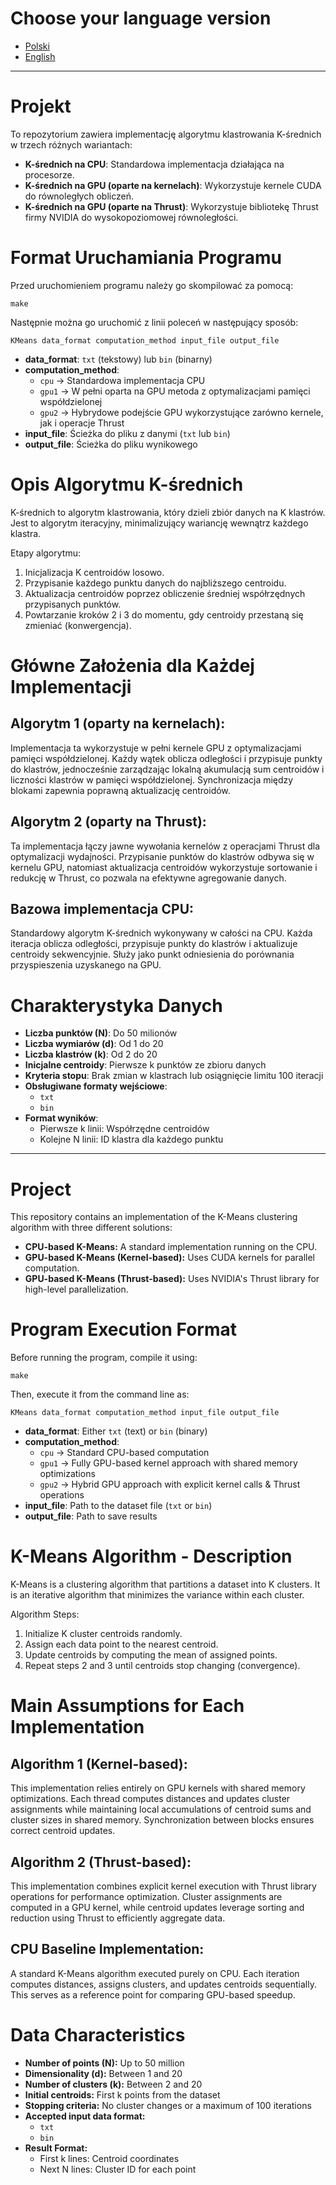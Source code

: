 # Choose your language version
- [Polski](#kmeans-pol)
- [English](#kmeans-en)

--- 
# Projekt  <a name="kmeans-pol"></a>
To repozytorium zawiera implementację algorytmu klastrowania K-średnich w trzech różnych wariantach:
- **K-średnich na CPU**: Standardowa implementacja działająca na procesorze.
- **K-średnich na GPU (oparte na kernelach)**: Wykorzystuje kernele CUDA do równoległych obliczeń.
- **K-średnich na GPU (oparte na Thrust)**: Wykorzystuje bibliotekę Thrust firmy NVIDIA do wysokopoziomowej równoległości.

# Format Uruchamiania Programu

Przed uruchomieniem programu należy go skompilować za pomocą:

```
make
```

Następnie można go uruchomić z linii poleceń w następujący sposób:

```
KMeans data_format computation_method input_file output_file
```

- **data_format**: `txt` (tekstowy) lub `bin` (binarny)
- **computation_method**:
  - `cpu` → Standardowa implementacja CPU
  - `gpu1` → W pełni oparta na GPU metoda z optymalizacjami pamięci współdzielonej
  - `gpu2` → Hybrydowe podejście GPU wykorzystujące zarówno kernele, jak i operacje Thrust
- **input_file**: Ścieżka do pliku z danymi (`txt` lub `bin`)
- **output_file**: Ścieżka do pliku wynikowego

# Opis Algorytmu K-średnich
K-średnich to algorytm klastrowania, który dzieli zbiór danych na K klastrów. Jest to algorytm iteracyjny, minimalizujący wariancję wewnątrz każdego klastra.

Etapy algorytmu:
1. Inicjalizacja K centroidów losowo.
2. Przypisanie każdego punktu danych do najbliższego centroidu.
3. Aktualizacja centroidów poprzez obliczenie średniej współrzędnych przypisanych punktów.
4. Powtarzanie kroków 2 i 3 do momentu, gdy centroidy przestaną się zmieniać (konwergencja).

# Główne Założenia dla Każdej Implementacji

## Algorytm 1 (oparty na kernelach):
Implementacja ta wykorzystuje w pełni kernele GPU z optymalizacjami pamięci współdzielonej. Każdy wątek oblicza odległości i przypisuje punkty do klastrów, jednocześnie zarządzając lokalną akumulacją sum centroidów i liczności klastrów w pamięci współdzielonej. Synchronizacja między blokami zapewnia poprawną aktualizację centroidów.

## Algorytm 2 (oparty na Thrust):
Ta implementacja łączy jawne wywołania kernelów z operacjami Thrust dla optymalizacji wydajności. Przypisanie punktów do klastrów odbywa się w kernelu GPU, natomiast aktualizacja centroidów wykorzystuje sortowanie i redukcję w Thrust, co pozwala na efektywne agregowanie danych.

## Bazowa implementacja CPU:
Standardowy algorytm K-średnich wykonywany w całości na CPU. Każda iteracja oblicza odległości, przypisuje punkty do klastrów i aktualizuje centroidy sekwencyjnie. Służy jako punkt odniesienia do porównania przyspieszenia uzyskanego na GPU.

# Charakterystyka Danych
- **Liczba punktów (N)**: Do 50 milionów
- **Liczba wymiarów (d)**: Od 1 do 20
- **Liczba klastrów (k)**: Od 2 do 20
- **Inicjalne centroidy**: Pierwsze k punktów ze zbioru danych
- **Kryteria stopu**: Brak zmian w klastrach lub osiągnięcie limitu 100 iteracji
- **Obsługiwane formaty wejściowe**:
  - `txt`
  - `bin`
- **Format wyników**:
  - Pierwsze k linii: Współrzędne centroidów
  - Kolejne N linii: ID klastra dla każdego punktu

---

# Project  <a name="kmeans-en"></a>
This repository contains an implementation of the K-Means clustering algorithm with three different solutions:
- **CPU-based K-Means:** A standard implementation running on the CPU.
- **GPU-based K-Means (Kernel-based):** Uses CUDA kernels for parallel computation.
- **GPU-based K-Means (Thrust-based):** Uses NVIDIA's Thrust library for high-level parallelization.

# Program Execution Format

Before running the program, compile it using:

```
make
```

Then, execute it from the command line as:

```
KMeans data_format computation_method input_file output_file
```

- **data_format**: Either `txt` (text) or `bin` (binary)
- **computation_method**:
  - `cpu` → Standard CPU-based computation
  - `gpu1` → Fully GPU-based kernel approach with shared memory optimizations
  - `gpu2` → Hybrid GPU approach with explicit kernel calls & Thrust operations
- **input_file**: Path to the dataset file (`txt` or `bin`)
- **output_file**: Path to save results

# K-Means Algorithm - Description
K-Means is a clustering algorithm that partitions a dataset into K clusters. It is an iterative algorithm that minimizes the variance within each cluster.

Algorithm Steps:
1. Initialize K cluster centroids randomly.
2. Assign each data point to the nearest centroid.
3. Update centroids by computing the mean of assigned points.
4. Repeat steps 2 and 3 until centroids stop changing (convergence).

# Main Assumptions for Each Implementation

## Algorithm 1 (Kernel-based):
This implementation relies entirely on GPU kernels with shared memory optimizations. Each thread computes distances and updates cluster assignments while maintaining local accumulations of centroid sums and cluster sizes in shared memory. Synchronization between blocks ensures correct centroid updates.


## Algorithm 2 (Thrust-based):
This implementation combines explicit kernel execution with Thrust library operations for performance optimization. Cluster assignments are computed in a GPU kernel, while centroid updates leverage sorting and reduction using Thrust to efficiently aggregate data.


## CPU Baseline Implementation:
A standard K-Means algorithm executed purely on CPU. Each iteration computes distances, assigns clusters, and updates centroids sequentially. This serves as a reference point for comparing GPU-based speedup.

# Data Characteristics
- **Number of points (N):** Up to 50 million
- **Dimensionality (d):** Between 1 and 20
- **Number of clusters (k):** Between 2 and 20
- **Initial centroids:** First k points from the dataset
- **Stopping criteria:** No cluster changes or a maximum of 100 iterations
- **Accepted input data format:**
  - `txt`
  - `bin`
- **Result Format:**
  - First k lines: Centroid coordinates
  - Next N lines: Cluster ID for each point

